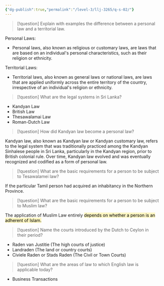 ```yaml
---
{"dg-publish":true,"permalink":"/level-3/llj-3265/q-s-02/"}
---
```



> [!question]
> Explain with examples the difference between a personal law and a territorial law.

Personal Laws:

- Personal laws, also known as religious or customary laws, are laws that are based on an individual's personal characteristics, such as their religion or ethnicity.

Territorial Laws:

- Territorial laws, also known as general laws or national laws, are laws that are applied uniformly across the entire territory of the country, irrespective of an individual's religion or ethnicity.

> [!question]
> What are the legal systems in Sri Lanka?

- Kandyan Law
- British Law
- Thesawalamai Law
- Roman-Dutch Law

> [!question]
> How did Kandyan law become a personal law?

Kandyan law, also known as Kandyan law or Kandyan customary law, refers to the legal system that was traditionally practiced among the Kandyan Sinhalese people in Sri Lanka, particularly in the Kandyan region, prior to British colonial rule. Over time, Kandyan law evolved and was eventually recognized and codified as a form of personal law.

> [!question]
> What are the basic requirements for a person to be subject to Tesawalamei law?

If the particular Tamil person had acquired an inhabitancy in the Northern Province.

> [!question]
> What are the basic requirements for a person to be subject to Muslim law?

The application of Muslim Law   entirely <mark style="background: #FFF3A3A6;">depends on whether a person is an  adherent of Islam.</mark>  

> [!question]
> Name the courts introduced by the Dutch to Ceylon in their period?

- Raden van Justitie (The high courts of justice)
- Landraden (The land or country courts)
- Civiele Raden or Stads Raden (The Civil or Town Courts)

> [!question]
> What are the areas of law to which English law is applicable today?

- Business Transactions